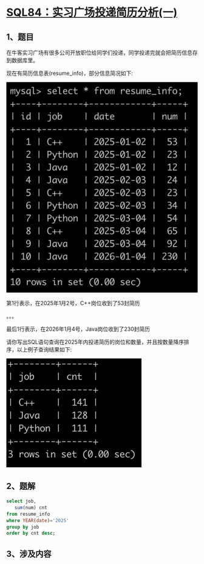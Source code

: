 # [SQL84：实习广场投递简历分析(一)](https://www.nowcoder.com/practice/f5fc21a0630b4ca6a25ea3a48054ef47?tpId=82&rp=1&ru=%2Fta%2Fsql&qru=%2Fta%2Fsql%2Fquestion-ranking)

## 1、题目

在牛客实习广场有很多公司开放职位给同学们投递，同学投递完就会把简历信息存到数据库里。

现在有简历信息表(resume_info)，部分信息简况如下:

![SQL84-1](./image/SQL84-1.png)

第1行表示，在2025年1月2号，C++岗位收到了53封简历

。。。

最后1行表示，在2026年1月4号，Java岗位收到了230封简历

请你写出SQL语句查询在2025年内投递简历的岗位和数量，并且按数量降序排序，以上例子查询结果如下:

![SQL84-2](./image/SQL84-2.png)

## 2、题解

```sql
select job,
   sum(num) cnt
from resume_info
where YEAR(date)='2025'
group by job
order by cnt desc;

```

## 3、涉及内容



